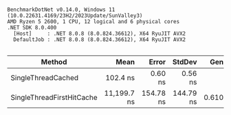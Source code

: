 ```

BenchmarkDotNet v0.14.0, Windows 11 (10.0.22631.4169/23H2/2023Update/SunValley3)
AMD Ryzen 5 2600, 1 CPU, 12 logical and 6 physical cores
.NET SDK 8.0.400
  [Host]     : .NET 8.0.8 (8.0.824.36612), X64 RyuJIT AVX2
  DefaultJob : .NET 8.0.8 (8.0.824.36612), X64 RyuJIT AVX2


```
| Method                    | Mean        | Error     | StdDev    | Gen0   | Allocated |
|-------------------------- |------------:|----------:|----------:|-------:|----------:|
| SingleThreadCached        |    102.4 ns |   0.60 ns |   0.56 ns |      - |         - |
| SingleThreadFirstHitCache | 11,199.7 ns | 154.78 ns | 144.79 ns | 0.6104 |    2608 B |

